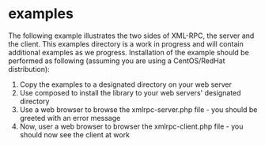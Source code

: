 examples
==========
The following example illustrates the two sides of XML-RPC, the server and the client. This examples directory is a work in progress and will contain additional examples as we progress.
Installation of the example should be performed as following (assuming you are using a CentOS/RedHat distribution):

1. Copy the examples to a designated directory on your web server
2. Use composed to install the library to your web servers' designated directory
3. Use a web browser to browse the xmlrpc-server.php file - you should be greeted with an error message
4. Now, user a web browser to browser the xmlrpc-client.php file - you should now see the client at work

